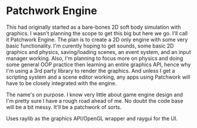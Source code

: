 # Patchwork Engine

This had originally started as a bare-bones 2D soft body simulation with graphics. I wasn't planning the scope to get this big but here we go. I'll call it Patchwork Engine. The plan is to create a 2D only engine with some very basic functionality. I'm curently hoping to get sounds, some basic 2D graphics and physics, saving/loading scenes, an event system, and an input manager working. Also, I'm planning to focus more on physics and doing some general OOP practice then learning an entire graphics API, hence why I'm using a 3rd party library to render the graphics. And unless I get a scripting system and a scene editor working, any apps using Patchwork will have to be closely integrated with the engine.

The name's on purpose. I know very little about game engine design and I'm pretty sure I have a rough road ahead of me. No doubt the code base will be a bit messy. It'll be a patchwork of sorts.

Uses raylib as the graphics API/OpenGL wrapper and raygui for the UI.
